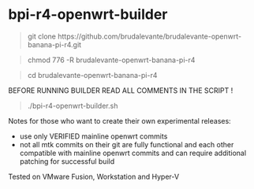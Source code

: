 # bpi-r4-openwrt-builder
 
 >git clone ht<span>tps://github.com/brudalevante/brudalevante-openwrt-banana-pi-r4.git
 
 >chmod 776 -R brudalevante-openwrt-banana-pi-r4
 
 >cd brudalevante-openwrt-banana-pi-r4
 
 BEFORE RUNNING BUILDER READ ALL COMMENTS IN THE SCRIPT !
 
 >./bpi-r4-openwrt-builder.sh
 
 
 Notes for those who want to create their own experimental releases:
- use only VERIFIED mainline openwrt commits
- not all mtk  commits on their git are fully functional and each other compatible
  with mainline openwrt commits and can require additional patching for successful 
  build
 
  
 Tested on VMware Fusion, Workstation and Hyper-V
